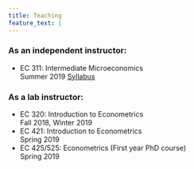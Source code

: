 ```yaml
---
title: Teaching
feature_text: |
---
```


<html>
  <body>
  <div align="left">
  <h3> As an independent instructor: </h3>
  <ul>
<li> EC 311: Intermediate Microeconomics </li>
  Summer 2019 <a href="/EC311Syllabus.pdf">Syllabus</a>
  </ul>
    
  <h3> As a lab instructor: </h3>  
<ul>
  <li> EC 320: Introduction to Econometrics </li> 
  Fall 2018, Winter 2019
  <li> EC 421: Introduction to Econometrics </li> 
Spring 2019
  <li> EC 425/525: Econometrics (First year PhD course) </li> 
Spring 2019
  </ul>
  </div>
  </body>
 </html>
 
